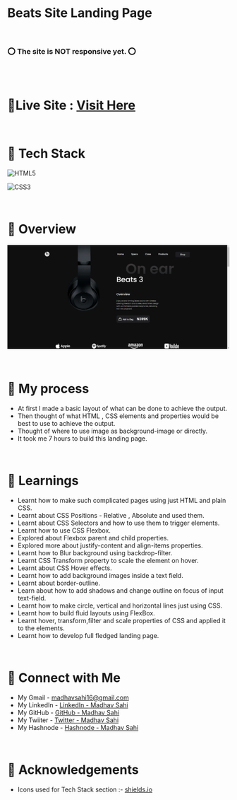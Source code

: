 # Beats Site Landing Page
<br>

### ⭕ The site is NOT responsive yet. ⭕

<br>

<br> 

# 📌Live Site : [Visit Here](https://beats-html-css-madhavsahi.netlify.app/ "Live Link")

<br>

# 📌 Tech Stack
![HTML5](https://img.shields.io/badge/html5-%23E34F26.svg?style=for-the-badge&logo=html5&logoColor=white)

![CSS3](https://img.shields.io/badge/css3-%231572B6.svg?style=for-the-badge&logo=css3&logoColor=white)

<br>

# 📌 Overview
![First page screenshot](./assets/Screenshot/beats-firstpage-screenshot.PNG)

<br>

# 📌 My process
- At first I made a basic layout of what can be done to achieve the output.
- Then thought of what HTML , CSS elements and properties would be best to use to achieve the output.
- Thought of where to use image as background-image or directly.
- It took me 7 hours to build this landing page.

<br>

# 📌 Learnings
- Learnt how to make such complicated pages using just HTML and plain CSS.
- Learnt about CSS Positions - Relative , Absolute and used them.
- Learnt about CSS Selectors and how to use them to trigger elements.
- Learnt how to use CSS Flexbox.
- Explored about Flexbox parent and child properties.
- Explored more about justify-content and align-items properties.
- Learnt how to Blur background using backdrop-filter.
- Learnt CSS Transform property to scale the element on hover.
- Learnt about CSS Hover effects.
- Learnt how to add background images inside a text field.
- Learnt about border-outline.
- Learn about how to add shadows and change outline on focus of input text-field.
- Learnt how to make circle, vertical and horizontal lines just using CSS.
- Learnt how to build fluid layouts using FlexBox.
- Learnt hover, transform,filter and scale properties of CSS and applied it to the elements.
- Learnt how to develop full fledged landing page.

<br>

# 📌 Connect with Me
- My Gmail - madhavsahi16@gmail.com
- My LinkedIn - [LinkedIn - Madhav Sahi](https://www.linkedin.com/in/madhav-sahi-6a2305161/ "LinkedIn")<br>
- My GitHub - [GitHub - Madhav Sahi](https://github.com/MadhavSahi "GitHub") <br>
- My Twiiter - [Twitter - Madhav Sahi](https://twitter.com/Madhavvv_ "Twitter") <br>
- My Hashnode - [Hashnode - Madhav Sahi](https://madhavsahi.hashnode.dev/ "Hashnode")

<br>

# 📌 Acknowledgements

- Icons used for Tech Stack section :- [shields.io](https://img.shields.io)



